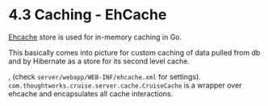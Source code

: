 # 4.3 Caching - EhCache

<a href="http://ehcache.org/" target="_blank">Ehcache</a> store is used for in-memory caching in Go.

This basically comes into picture for custom caching of data pulled from db and by Hibernate as a store for its second level cache.



, (check ``server/webapp/WEB-INF/ehcache.xml`` for settings). 
``com.thoughtworks.cruise.server.cache.CruiseCache`` is a wrapper over ehcache and encapsulates all cache interactions.
